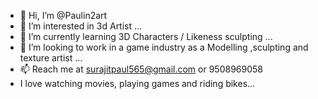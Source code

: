 - 👋 Hi, I’m @Paulin2art
- 👀 I’m interested in 3d Artist ...
- 🌱 I’m currently learning 3D Characters / Likeness sculpting ...
- 💞️ I’m looking to work in a game industry as a Modelling ,sculpting and texture artist ...
- 📫 Reach me at surajitpaul565@gmail.com or 9508969058
- I love watching movies, playing games and riding bikes...
